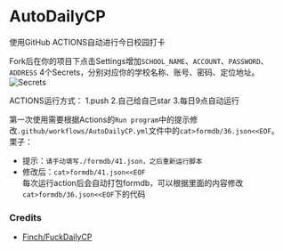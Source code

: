 # AutoDailyCP
使用GitHub ACTIONS自动进行今日校园打卡

Fork后在你的项目下点击Settings增加`SCHOOL_NAME`、`ACCOUNT`、`PASSWORD`、`ADDRESS` 4个Secrets，分别对应你的学校名称、账号、密码、定位地址。<br>
![Secrets](https://github.com/lemofire/AutoDailyCP/blob/master/doc/Secrets.png)

ACTIONS运行方式：
1.push
2.自己给自己star
3.每日9点自动运行

第一次使用需要根据Actions的`Run program`中的提示修改`.github/workflows/AutoDailyCP.yml`文件中的`cat>formdb/36.json<<EOF`。<br>
栗子：<br>
* 提示：`请手动填写./formdb/41.json，之后重新运行脚本`<br>
* 修改后：`cat>formdb/41.json<<EOF`<br>
每次运行action后会自动打包formdb，可以根据里面的内容修改`cat>formdb/36.json<<EOF`下的代码

### Credits
* [Finch/FuckDailyCP](https://gitee.com/Finch1/FuckDailyCP)
